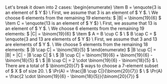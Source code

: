 Let's break it down into 2 cases:
\begin{enumerate}
\item B = \enquote{3 is an element of $ Y $} \\
	      First, we assume that 3 is an element of $ Y $. \\
	      We choose 6 elements from the remaining 19 elements: $ |B| = \binom{19}{6} $
	\item C = \enquote{13 is an element of $ Y $} \\
	      First, we assume that 13 is an element of $ Y $. \\
	      We choose 6 elements from the remaining 19 elements: $ |C| = \binom{19}{6} $
	\item $ A = B \cup C $ \\
	      $ B \cap C = $ \enquote{3 and 13 are elements of $ Y $} \\
	      First, we assume that 3 and 13 are elements of $ Y $. \\
	      We choose 5 elements from the remaining 18 elements: $ |B \cap C| = \binom{18}{5} $
\end{enumerate}
$ |B \cup C| = |B| + |C| - |B \cap C| $ \\
$ |B \cup C| = \binom{19}{6} + \binom{19}{6} - \binom{18}{5} $ \\
$ |B \cup C| = 2 \cdot \binom{19}{6} - \binom{18}{5} $ \\
There are a total of $ \binom{20}{7} $ ways to choose a 7-element subset of $ X $ of size 20. \\
$ \Pr(A) = \frac{|B \cup C|}{\binom{20}{7}} $ \\
$ \Pr(A) = \frac{2 \cdot \binom{19}{6} - \binom{18}{5}}{\binom{20}{7}} $
